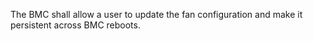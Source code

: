 The BMC shall allow a user to update the fan configuration and make it
persistent across BMC reboots.
